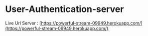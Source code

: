 # User-Authentication-server

Live Url Server : [https://powerful-stream-09949.herokuapp.com/](https://powerful-stream-09949.herokuapp.com/).
